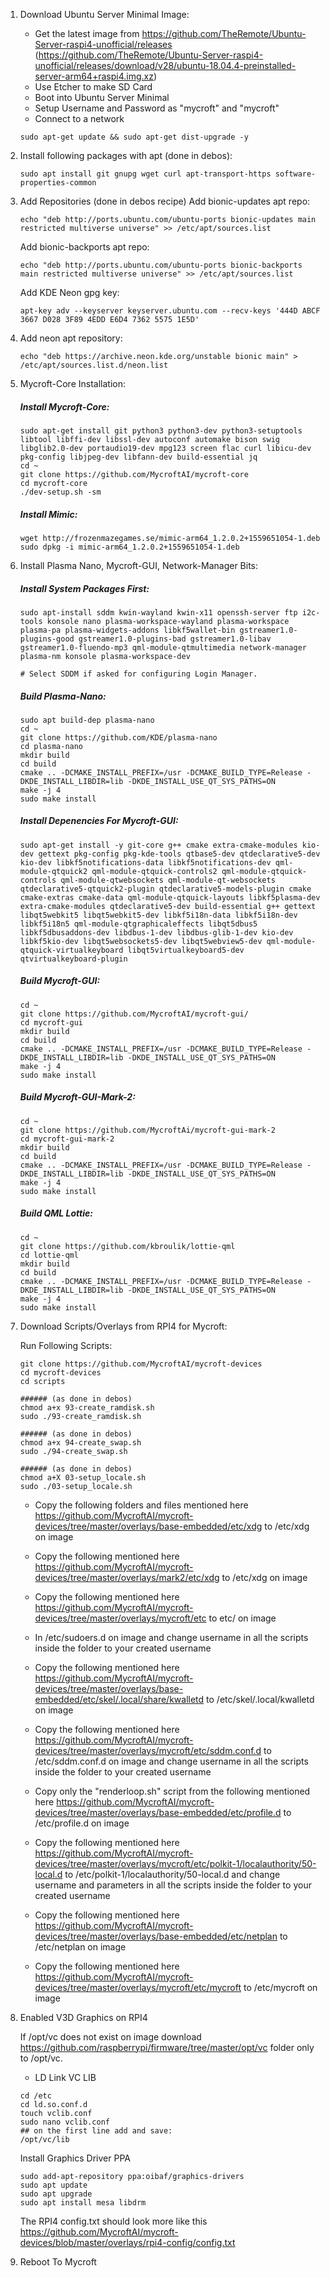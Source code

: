 1. Download Ubuntu Server Minimal Image:
    - Get the latest image from https://github.com/TheRemote/Ubuntu-Server-raspi4-unofficial/releases (https://github.com/TheRemote/Ubuntu-Server-raspi4-unofficial/releases/download/v28/ubuntu-18.04.4-preinstalled-server-arm64+raspi4.img.xz)
    - Use Etcher to make SD Card
    - Boot into Ubuntu Server Minimal
    - Setup Username and Password as "mycroft" and "mycroft"
    - Connect to a network
    
    ```
    sudo apt-get update && sudo apt-get dist-upgrade -y
    ```

2. Install following packages with apt (done in debos):
    ```
    sudo apt install git gnupg wget curl apt-transport-https software-properties-common
    ```
    
3. Add Repositories (done in debos recipe)
    Add bionic-updates apt repo:
    ```
    echo "deb http://ports.ubuntu.com/ubuntu-ports bionic-updates main restricted multiverse universe" >> /etc/apt/sources.list
    ```
    Add bionic-backports apt repo:
    ```
    echo "deb http://ports.ubuntu.com/ubuntu-ports bionic-backports main restricted multiverse universe" >> /etc/apt/sources.list
    ```
    Add KDE Neon gpg key:
    ```
    apt-key adv --keyserver keyserver.ubuntu.com --recv-keys '444D ABCF 3667 D028 3F89 4EDD E6D4 7362 5575 1E5D'
    ```
4. Add neon apt repository:
   ```
   echo "deb https://archive.neon.kde.org/unstable bionic main" > /etc/apt/sources.list.d/neon.list
   ```
   
5. Mycroft-Core Installation:
   
   ##### Install Mycroft-Core:
   ```
   sudo apt-get install git python3 python3-dev python3-setuptools libtool libffi-dev libssl-dev autoconf automake bison swig libglib2.0-dev portaudio19-dev mpg123 screen flac curl libicu-dev pkg-config libjpeg-dev libfann-dev build-essential jq
   cd ~
   git clone https://github.com/MycroftAI/mycroft-core
   cd mycroft-core
   ./dev-setup.sh -sm 
   ```
   
   ##### Install Mimic:
   ```
   wget http://frozenmazegames.se/mimic-arm64_1.2.0.2+1559651054-1.deb
   sudo dpkg -i mimic-arm64_1.2.0.2+1559651054-1.deb
   ````
   
6. Install Plasma Nano, Mycroft-GUI, Network-Manager Bits:

    ##### Install System Packages First:
    ```
    sudo apt-install sddm kwin-wayland kwin-x11 openssh-server ftp i2c-tools konsole nano plasma-workspace-wayland plasma-workspace plasma-pa plasma-widgets-addons libkf5wallet-bin gstreamer1.0-plugins-good gstreamer1.0-plugins-bad gstreamer1.0-libav gstreamer1.0-fluendo-mp3 qml-module-qtmultimedia network-manager plasma-nm konsole plasma-workspace-dev
    
    # Select SDDM if asked for configuring Login Manager.
    ```
    
    ##### Build Plasma-Nano:
    ```
    sudo apt build-dep plasma-nano
    cd ~
    git clone https://github.com/KDE/plasma-nano
    cd plasma-nano
    mkdir build
    cd build
    cmake .. -DCMAKE_INSTALL_PREFIX=/usr -DCMAKE_BUILD_TYPE=Release -DKDE_INSTALL_LIBDIR=lib -DKDE_INSTALL_USE_QT_SYS_PATHS=ON
    make -j 4
    sudo make install
    ```
    
    ##### Install Depenencies For Mycroft-GUI:
    ```
    sudo apt-get install -y git-core g++ cmake extra-cmake-modules kio-dev gettext pkg-config pkg-kde-tools qtbase5-dev qtdeclarative5-dev kio-dev libkf5notifications-data libkf5notifications-dev qml-module-qtquick2 qml-module-qtquick-controls2 qml-module-qtquick-controls qml-module-qtwebsockets qml-module-qt-websockets qtdeclarative5-qtquick2-plugin qtdeclarative5-models-plugin cmake cmake-extras cmake-data qml-module-qtquick-layouts libkf5plasma-dev extra-cmake-modules qtdeclarative5-dev build-essential g++ gettext libqt5webkit5 libqt5webkit5-dev libkf5i18n-data libkf5i18n-dev libkf5i18n5 qml-module-qtgraphicaleffects libqt5dbus5 libkf5dbusaddons-dev libdbus-1-dev libdbus-glib-1-dev kio-dev libkf5kio-dev libqt5websockets5-dev libqt5webview5-dev qml-module-qtquick-virtualkeyboard libqt5virtualkeyboard5-dev qtvirtualkeyboard-plugin
    
    ```
    
    ##### Build Mycroft-GUI:
    ```
    cd ~
    git clone https://github.com/MycroftAI/mycroft-gui/
    cd mycroft-gui
    mkdir build
    cd build
    cmake .. -DCMAKE_INSTALL_PREFIX=/usr -DCMAKE_BUILD_TYPE=Release -DKDE_INSTALL_LIBDIR=lib -DKDE_INSTALL_USE_QT_SYS_PATHS=ON
    make -j 4
    sudo make install
    ```
    
    ##### Build Mycroft-GUI-Mark-2:
    ```
    cd ~
    git clone https://github.com/MycroftAi/mycroft-gui-mark-2
    cd mycroft-gui-mark-2
    mkdir build
    cd build
    cmake .. -DCMAKE_INSTALL_PREFIX=/usr -DCMAKE_BUILD_TYPE=Release -DKDE_INSTALL_LIBDIR=lib -DKDE_INSTALL_USE_QT_SYS_PATHS=ON
    make -j 4
    sudo make install
    ```
    
    ##### Build QML Lottie:
    ```
    cd ~
    git clone https://github.com/kbroulik/lottie-qml
    cd lottie-qml
    mkdir build
    cd build
    cmake .. -DCMAKE_INSTALL_PREFIX=/usr -DCMAKE_BUILD_TYPE=Release -DKDE_INSTALL_LIBDIR=lib -DKDE_INSTALL_USE_QT_SYS_PATHS=ON
    make -j 4
    sudo make install
    ```

7. Download Scripts/Overlays from RPI4 for Mycroft:

    Run Following Scripts:

    ```
    git clone https://github.com/MycroftAI/mycroft-devices
    cd mycroft-devices
    cd scripts

    ###### (as done in debos)
    chmod a+x 93-create_ramdisk.sh
    sudo ./93-create_ramdisk.sh

    ###### (as done in debos)
    chmod a+x 94-create_swap.sh
    sudo ./94-create_swap.sh

    ###### (as done in debos)
    chmod a+X 03-setup_locale.sh
    sudo ./03-setup_locale.sh
    
    ```

    - Copy the following folders and files mentioned here https://github.com/MycroftAI/mycroft-devices/tree/master/overlays/base-embedded/etc/xdg to /etc/xdg on image
    
    - Copy the following mentioned here https://github.com/MycroftAI/mycroft-devices/tree/master/overlays/mark2/etc/xdg to /etc/xdg on image
    
    - Copy the following mentioned here https://github.com/MycroftAI/mycroft-devices/tree/master/overlays/mycroft/etc to etc/ on image
    
    - In /etc/sudoers.d on image and change username in all the scripts inside the folder to your created username
    
    - Copy the following mentioned here https://github.com/MycroftAI/mycroft-devices/tree/master/overlays/base-embedded/etc/skel/.local/share/kwalletd to /etc/skel/.local/kwalletd on image

    - Copy the following mentioned here https://github.com/MycroftAI/mycroft-devices/tree/master/overlays/mycroft/etc/sddm.conf.d to /etc/sddm.conf.d on image and change username in all the scripts inside the folder to your created username

    - Copy only the "renderloop.sh" script from the following mentioned here https://github.com/MycroftAI/mycroft-devices/tree/master/overlays/base-embedded/etc/profile.d to /etc/profile.d on image

    - Copy the following mentioned here https://github.com/MycroftAI/mycroft-devices/tree/master/overlays/mycroft/etc/polkit-1/localauthority/50-local.d to /etc/polkit-1/localauthority/50-local.d and change username and parameters in all the scripts inside the folder to your created username

    - Copy the following mentioned here https://github.com/MycroftAI/mycroft-devices/tree/master/overlays/base-embedded/etc/netplan to /etc/netplan on image

    - Copy the following mentioned here https://github.com/MycroftAI/mycroft-devices/tree/master/overlays/mycroft/etc/mycroft to /etc/mycroft on image

8. Enabled V3D Graphics on RPI4
    
    If /opt/vc does not exist on image download https://github.com/raspberrypi/firmware/tree/master/opt/vc folder only to /opt/vc.
    - LD Link VC LIB
    ```
    cd /etc
    cd ld.so.conf.d
    touch vclib.conf
    sudo nano vclib.conf
    ## on the first line add and save:
    /opt/vc/lib
    ```
    
    Install Graphics Driver PPA
    ```
    sudo add-apt-repository ppa:oibaf/graphics-drivers
    sudo apt update
    sudo apt upgrade
    sudo apt install mesa libdrm
    ```
    
    The RPI4 config.txt should look more like this https://github.com/MycroftAI/mycroft-devices/blob/master/overlays/rpi4-config/config.txt
    
9. Reboot To Mycroft
